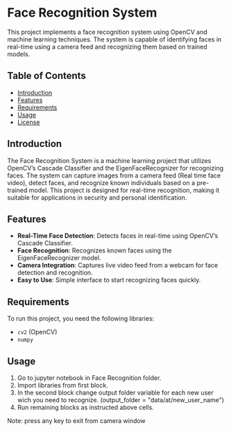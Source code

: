 # Face Recognition System

This project implements a face recognition system using OpenCV and machine learning techniques. The system is capable of identifying faces in real-time using a camera feed and recognizing them based on trained models.

## Table of Contents
- [Introduction](#introduction)
- [Features](#features)
- [Requirements](#requirements)
- [Usage](#usage)
- [License](#license)

## Introduction
The Face Recognition System is a machine learning project that utilizes OpenCV’s Cascade Classifier and the EigenFaceRecognizer for recognizing faces. The system can capture images from a camera feed (Real time face video), detect faces, and recognize known individuals based on a pre-trained model. This project is designed for real-time recognition, making it suitable for applications in security and personal identification.

## Features
- **Real-Time Face Detection**: Detects faces in real-time using OpenCV’s Cascade Classifier.
- **Face Recognition**: Recognizes known faces using the EigenFaceRecognizer model.
- **Camera Integration**: Captures live video feed from a webcam for face detection and recognition.
- **Easy to Use**: Simple interface to start recognizing faces quickly.

## Requirements
To run this project, you need the following libraries:

- `cv2` (OpenCV)
- `numpy`

## Usage
1. Go to jupyter notebook in Face Recognition folder.
2. Import libraries from first block.
3. In the second block change output folder variable for each new user wich you need to recognize. (output_folder = "data/at/new_user_name")
4. Run remaining blocks as instructed above cells.

Note: press any key to exit from camera window
   
